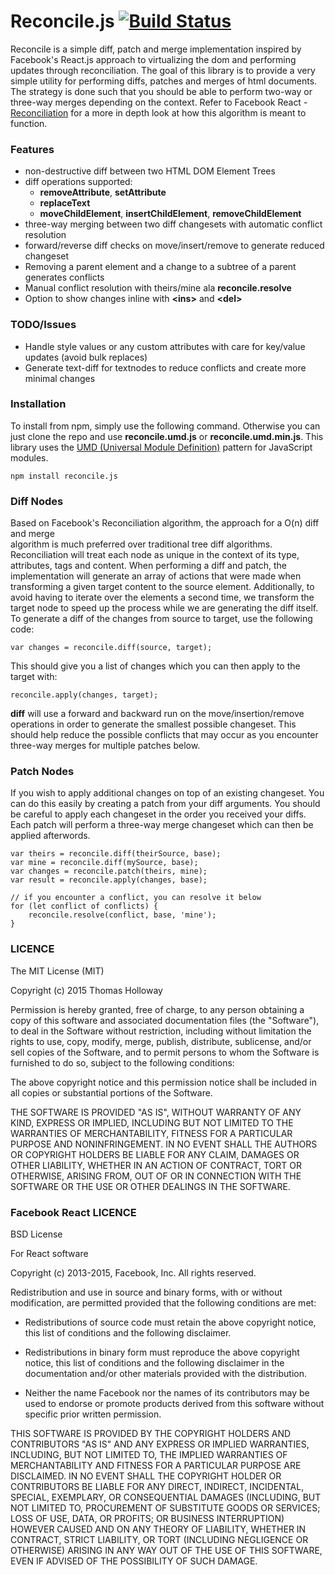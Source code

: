 # Reconcile.js  [![Build Status](https://secure.travis-ci.org/nyxtom/reconcile.js.png?branch=master)](https://travis-ci.org/nyxtom/reconcile.js)
Reconcile is a simple diff, patch and merge implementation inspired by Facebook's React.js
approach to virtualizing the dom and performing updates through reconciliation.
The goal of this library is to provide a very simple utility for performing diffs,
patches and merges of html documents. The strategy is done such that you should be able
to perform two-way or three-way merges depending on the context. Refer to
Facebook React -
[Reconciliation](https://facebook.github.io/react/docs/reconciliation.html)
for a more in depth look at how this algorithm is meant to function.

### Features

- non-destructive diff between two HTML DOM Element Trees
- diff operations supported:
  - **removeAttribute**, **setAttribute**
  - **replaceText**
  - **moveChildElement**, **insertChildElement**, **removeChildElement**
- three-way merging between two diff changesets with automatic conflict resolution
- forward/reverse diff checks on move/insert/remove to generate reduced changeset
- Removing a parent element and a change to a subtree of a parent generates conflicts
- Manual conflict resolution with theirs/mine ala **reconcile.resolve**
- Option to show changes inline with **&lt;ins&gt;** and **&lt;del&gt;**

### TODO/Issues

- Handle style values or any custom attributes with care for key/value updates (avoid bulk replaces)
- Generate text-diff for textnodes to reduce conflicts and create more minimal changes

### Installation

To install from npm, simply use the following command. Otherwise you can
just clone the repo and use **reconcile.umd.js** or
**reconcile.umd.min.js**. This library uses the [UMD (Universal Module
Definition)](https://github.com/umdjs/umd) pattern for JavaScript modules.

```
npm install reconcile.js
```

### Diff Nodes
Based on Facebook's Reconciliation algorithm, the approach for a O(n) diff and merge  
algorithm is much preferred over traditional tree diff algorithms. Reconciliation will
treat each node as unique in the context of its type, attributes, tags and content. When
performing a diff and patch, the implementation will generate an array of actions that
were made when transforming a given target content to the source element. Additionally,
to avoid having to iterate over the elements a second time, we transform the target node
to speed up the process while we are generating the diff itself. To generate a diff of
the changes from source to target, use the following code:

```
var changes = reconcile.diff(source, target);
```

This should give you a list of changes which you can then apply to the target with:

```
reconcile.apply(changes, target);
```

**diff** will use a forward and backward run on the move/insertion/remove operations
in order to generate the smallest possible changeset. This should help reduce the possible
conflicts that may occur as you encounter three-way merges for multiple patches below.

### Patch Nodes
If you wish to apply additional changes on top of an existing changeset. You can do
this easily by creating a patch from your diff arguments. You should be careful to
apply each changeset in the order you received your diffs. Each patch will perform
a three-way merge changeset which can then be applied afterwords.

```
var theirs = reconcile.diff(theirSource, base);
var mine = reconcile.diff(mySource, base);
var changes = reconcile.patch(theirs, mine);
var result = reconcile.apply(changes, base);

// if you encounter a conflict, you can resolve it below
for (let conflict of conflicts) {
    reconcile.resolve(conflict, base, 'mine');
}

```

### LICENCE

The MIT License (MIT)

Copyright (c) 2015 Thomas Holloway

Permission is hereby granted, free of charge, to any person obtaining a copy
of this software and associated documentation files (the "Software"), to deal
in the Software without restriction, including without limitation the rights
to use, copy, modify, merge, publish, distribute, sublicense, and/or sell
copies of the Software, and to permit persons to whom the Software is
furnished to do so, subject to the following conditions:

The above copyright notice and this permission notice shall be included in all
copies or substantial portions of the Software.

THE SOFTWARE IS PROVIDED "AS IS", WITHOUT WARRANTY OF ANY KIND, EXPRESS OR
IMPLIED, INCLUDING BUT NOT LIMITED TO THE WARRANTIES OF MERCHANTABILITY,
FITNESS FOR A PARTICULAR PURPOSE AND NONINFRINGEMENT. IN NO EVENT SHALL THE
AUTHORS OR COPYRIGHT HOLDERS BE LIABLE FOR ANY CLAIM, DAMAGES OR OTHER
LIABILITY, WHETHER IN AN ACTION OF CONTRACT, TORT OR OTHERWISE, ARISING FROM,
OUT OF OR IN CONNECTION WITH THE SOFTWARE OR THE USE OR OTHER DEALINGS IN THE
SOFTWARE.

### Facebook React LICENCE

BSD License

For React software

Copyright (c) 2013-2015, Facebook, Inc.
All rights reserved.

Redistribution and use in source and binary forms, with or without modification,
are permitted provided that the following conditions are met:

 * Redistributions of source code must retain the above copyright notice, this
   list of conditions and the following disclaimer.

 * Redistributions in binary form must reproduce the above copyright notice,
   this list of conditions and the following disclaimer in the documentation
   and/or other materials provided with the distribution.

 * Neither the name Facebook nor the names of its contributors may be used to
   endorse or promote products derived from this software without specific
   prior written permission.

THIS SOFTWARE IS PROVIDED BY THE COPYRIGHT HOLDERS AND CONTRIBUTORS "AS IS" AND
ANY EXPRESS OR IMPLIED WARRANTIES, INCLUDING, BUT NOT LIMITED TO, THE IMPLIED
WARRANTIES OF MERCHANTABILITY AND FITNESS FOR A PARTICULAR PURPOSE ARE
DISCLAIMED. IN NO EVENT SHALL THE COPYRIGHT HOLDER OR CONTRIBUTORS BE LIABLE FOR
ANY DIRECT, INDIRECT, INCIDENTAL, SPECIAL, EXEMPLARY, OR CONSEQUENTIAL DAMAGES
(INCLUDING, BUT NOT LIMITED TO, PROCUREMENT OF SUBSTITUTE GOODS OR SERVICES;
LOSS OF USE, DATA, OR PROFITS; OR BUSINESS INTERRUPTION) HOWEVER CAUSED AND ON
ANY THEORY OF LIABILITY, WHETHER IN CONTRACT, STRICT LIABILITY, OR TORT
(INCLUDING NEGLIGENCE OR OTHERWISE) ARISING IN ANY WAY OUT OF THE USE OF THIS
SOFTWARE, EVEN IF ADVISED OF THE POSSIBILITY OF SUCH DAMAGE.
